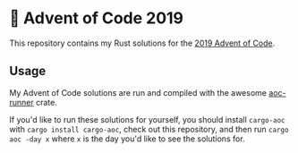 # 🎅 Advent of Code 2019

This repository contains my Rust solutions for the [2019 Advent of Code](https://adventofcode.com/).

## Usage

My Advent of Code solutions are run and compiled with the awesome [aoc-runner](https://github.com/gobanos/cargo-aoc) crate.

If you'd like to run these solutions for yourself, you should install `cargo-aoc` with `cargo install cargo-aoc`, check out this repository, and then run `cargo aoc -day x` where `x` is the day you'd like to see the solutions for.
